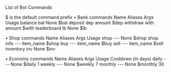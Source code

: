 List of Bot Commands

$ is the default command prefix
• Bank commands
Name 	Aliases 	Args 	Usage
balance 	bal 	None 	$bal
deposit 	dep 	amount 	$dep <amount>
withdraw 	with 	amount 	$with <amount>
leaderboard 	lb 	None 	$lb 

• Shop commands
Name 	Aliases 	Args 	Usage
shop 	--- 	None 	$shop
shop info 	--- 	item_name 	 $shop <item name>
buy 	--- 	item_name 	$buy <item name>
sell 	--- 	item_name 	$sell <item name>
inventory 	inv 	None 	$inv

• Economy commands
Name 	Aliases 	Args 	Usage 	Cooldown (in days)
daily 	--- 	None 	$daily 	1
weekly 	--- 	None 	$weekly 	7
monthly 	--- 	None 	$monthly 	30